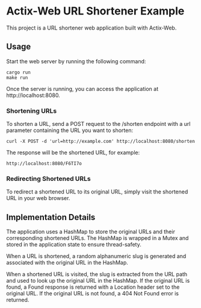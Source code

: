 # Actix-Web URL Shortener Example

This project is a URL shortener web application built with Actix-Web.

## Usage

Start the web server by running the following command:

```
cargo run
make run
```

Once the server is running, you can access the application at http://localhost:8080.


### Shortening URLs

To shorten a URL, send a POST request to the /shorten endpoint with a url parameter containing the URL you want to shorten:

```
curl -X POST -d 'url=http://example.com' http://localhost:8080/shorten
```

The response will be the shortened URL, for example:

```
http://localhost:8080/F6TI7o
```

### Redirecting Shortened URLs

To redirect a shortened URL to its original URL, simply visit the shortened URL in your web browser.

## Implementation Details

The application uses a HashMap to store the original URLs and their corresponding shortened URLs. The HashMap is wrapped in a Mutex and stored in the application state to ensure thread-safety.

When a URL is shortened, a random alphanumeric slug is generated and associated with the original URL in the HashMap.

When a shortened URL is visited, the slug is extracted from the URL path and used to look up the original URL in the HashMap. If the original URL is found, a Found response is returned with a Location header set to the original URL. If the original URL is not found, a 404 Not Found error is returned.


